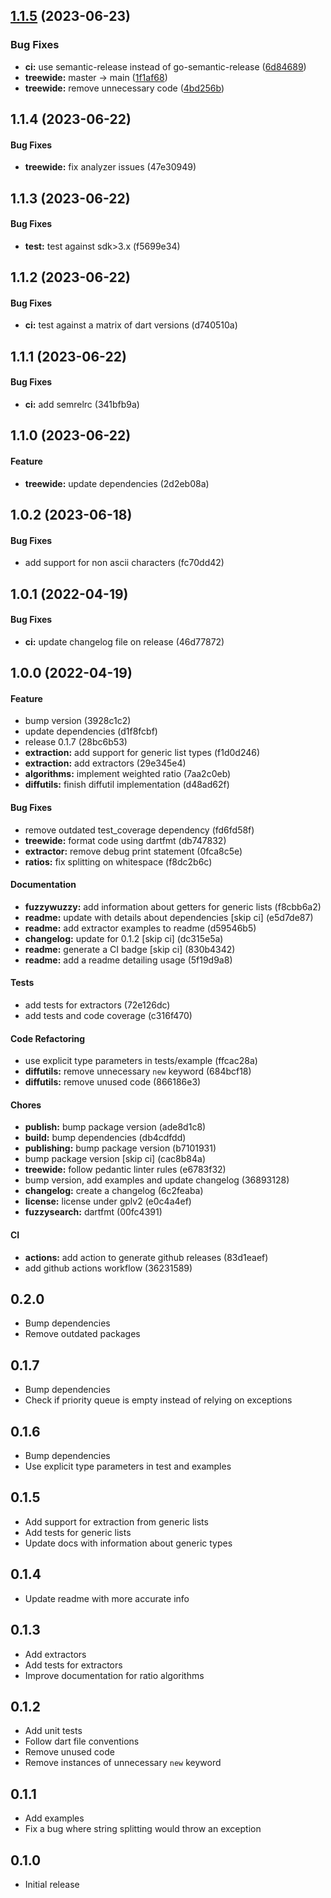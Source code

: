 ## [1.1.5](https://github.com/SphericalKat/dart-fuzzywuzzy/compare/v1.1.4...v1.1.5) (2023-06-23)


### Bug Fixes

* **ci:** use semantic-release instead of go-semantic-release ([6d84689](https://github.com/SphericalKat/dart-fuzzywuzzy/commit/6d8468965865fb878f8620e20800680bf959c422))
* **treewide:** master -> main ([1f1af68](https://github.com/SphericalKat/dart-fuzzywuzzy/commit/1f1af68baacd0a0d4700afe7354db70272fd4ddd))
* **treewide:** remove unnecessary code ([4bd256b](https://github.com/SphericalKat/dart-fuzzywuzzy/commit/4bd256b23643dd28e6cce81f6fb8e71e3915eb2d))

## 1.1.4 (2023-06-22)

#### Bug Fixes

* **treewide:** fix analyzer issues (47e30949)

## 1.1.3 (2023-06-22)

#### Bug Fixes

* **test:** test against sdk>3.x (f5699e34)

## 1.1.2 (2023-06-22)

#### Bug Fixes

* **ci:** test against a matrix of dart versions (d740510a)

## 1.1.1 (2023-06-22)

#### Bug Fixes

* **ci:** add semrelrc (341bfb9a)

## 1.1.0 (2023-06-22)

#### Feature

* **treewide:** update dependencies (2d2eb08a)

## 1.0.2 (2023-06-18)

#### Bug Fixes

* add support for non ascii characters (fc70dd42)

## 1.0.1 (2022-04-19)

#### Bug Fixes

* **ci:** update changelog file on release (46d77872)

## 1.0.0 (2022-04-19)

#### Feature

* bump version (3928c1c2)
* update dependencies (d1f8fcbf)
* release 0.1.7 (28bc6b53)
* **extraction:** add support for generic list types (f1d0d246)
* **extraction:** add extractors (29e345e4)
* **algorithms:** implement weighted ratio (7aa2c0eb)
* **diffutils:** finish diffutil implementation (d48ad62f)

#### Bug Fixes

* remove outdated test_coverage dependency (fd6fd58f)
* **treewide:** format code using dartfmt (db747832)
* **extractor:** remove debug print statement (0fca8c5e)
* **ratios:** fix splitting on whitespace (f8dc2b6c)

#### Documentation

* **fuzzywuzzy:** add information about getters for generic lists (f8cbb6a2)
* **readme:** update with details about dependencies [skip ci] (e5d7de87)
* **readme:** add extractor examples to readme (d59546b5)
* **changelog:** update for 0.1.2 [skip ci] (dc315e5a)
* **readme:** generate a CI badge [skip ci] (830b4342)
* **readme:** add a readme detailing usage (5f19d9a8)

#### Tests

* add tests for extractors (72e126dc)
* add tests and code coverage (c316f470)

#### Code Refactoring

* use explicit type parameters in tests/example (ffcac28a)
* **diffutils:** remove unnecessary `new` keyword (684bcf18)
* **diffutils:** remove unused code (866186e3)

#### Chores

* **publish:** bump package version (ade8d1c8)
* **build:** bump dependencies (db4cdfdd)
* **publishing:** bump package version (b7101931)
* bump package version [skip ci] (cac8b84a)
* **treewide:** follow pedantic linter rules (e6783f32)
* bump version, add examples and update changelog (36893128)
* **changelog:** create a changelog (6c2feaba)
* **license:** license under gplv2 (e0c4a4ef)
* **fuzzysearch:** dartfmt (00fc4391)

#### CI

* **actions:** add action to generate github releases (83d1eaef)
* add github actions workflow (36231589)

## 0.2.0
- Bump dependencies
- Remove outdated packages
## 0.1.7
- Bump dependencies
- Check if priority queue is empty instead of relying on exceptions

## 0.1.6
- Bump dependencies
- Use explicit type parameters in test and examples

## 0.1.5
- Add support for extraction from generic lists
- Add tests for generic lists
- Update docs with information about generic types

## 0.1.4
- Update readme with more accurate info

## 0.1.3
- Add extractors
- Add tests for extractors
- Improve documentation for ratio algorithms

## 0.1.2
- Add unit tests
- Follow dart file conventions
- Remove unused code
- Remove instances of unnecessary `new` keyword

## 0.1.1
- Add examples
- Fix a bug where string splitting would throw an exception

## 0.1.0
- Initial release